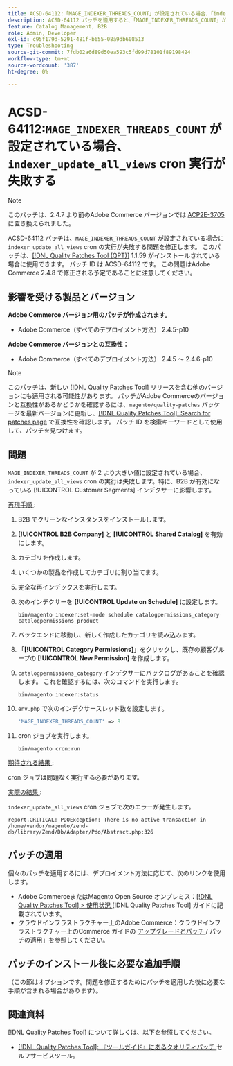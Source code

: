 ```yaml
---
title: ACSD-64112:「MAGE_INDEXER_THREADS_COUNT」が設定されている場合、「indexer_update_all_views」 cron 実行が失敗します
description: ACSD-64112 パッチを適用すると、「MAGE_INDEXER_THREADS_COUNT」が設定されている場合に「indexer_update_all_views」 cron の実行が失敗するAdobe Commerceの問題を修正できます。
feature: Catalog Management, B2B
role: Admin, Developer
exl-id: c95f179d-5291-481f-b655-08a9db608513
type: Troubleshooting
source-git-commit: 7fdb02a6d89d50ea593c5fd99d78101f89198424
workflow-type: tm+mt
source-wordcount: '387'
ht-degree: 0%

---
```


# ACSD-64112:`MAGE_INDEXER_THREADS_COUNT` が設定されている場合、`indexer_update_all_views` cron 実行が失敗する

>[!NOTE]
>
>このパッチは、2.4.7 より前のAdobe Commerce バージョンでは [ACP2E-3705](/help/tools/quality-patches-tool/patches-available-in-qpt/v1-1-61/acp2e-3705-fixes-an-issue-where-the-indexer.md) に置き換えられました。

ACSD-64112 パッチは、`MAGE_INDEXER_THREADS_COUNT` が設定されている場合に `indexer_update_all_views` cron の実行が失敗する問題を修正します。 このパッチは、[[!DNL Quality Patches Tool (QPT)]](/help/tools/quality-patches-tool/quality-patches-tool-to-self-serve-quality-patches.md) 1.1.59 がインストールされている場合に使用できます。 パッチ ID は ACSD-64112 です。 この問題はAdobe Commerce 2.4.8 で修正される予定であることに注意してください。

## 影響を受ける製品とバージョン

**Adobe Commerce バージョン用のパッチが作成されます。**

* Adobe Commerce（すべてのデプロイメント方法） 2.4.5-p10

**Adobe Commerce バージョンとの互換性：**

* Adobe Commerce（すべてのデプロイメント方法） 2.4.5 ～ 2.4.6-p10

>[!NOTE]
>
>このパッチは、新しい [!DNL Quality Patches Tool] リリースを含む他のバージョンにも適用される可能性があります。 パッチがAdobe Commerceのバージョンと互換性があるかどうかを確認するには、`magento/quality-patches` パッケージを最新バージョンに更新し、[[!DNL Quality Patches Tool]: Search for patches page](https://experienceleague.adobe.com/tools/commerce-quality-patches/index.html) で互換性を確認します。 パッチ ID を検索キーワードとして使用して、パッチを見つけます。

## 問題

`MAGE_INDEXER_THREADS_COUNT` が 2 より大きい値に設定されている場合、`indexer_update_all_views` cron の実行は失敗します。特に、B2B が有効になっている [!UICONTROL Customer Segments] インデクサーに影響します。

<u> 再現手順 </u>:

1. B2B でクリーンなインスタンスをインストールします。
1. **[!UICONTROL B2B Company]** と **[!UICONTROL Shared Catalog]** を有効にします。
1. カテゴリを作成します。
1. いくつかの製品を作成してカテゴリに割り当てます。
1. 完全な再インデックスを実行します。
1. 次のインデクサーを **[!UICONTROL Update on Schedule]** に設定します。

   ```
   bin/magento indexer:set-mode schedule catalogpermissions_category catalogpermissions_product
   ```

1. バックエンドに移動し、新しく作成したカテゴリを読み込みます。
1. 「**[!UICONTROL Category Permissions]**」をクリックし、既存の顧客グループの **[!UICONTROL New Permission]** を作成します。
1. `catalogpermissions_category` インデクサーにバックログがあることを確認します。 これを確認するには、次のコマンドを実行します。

   ```
   bin/magento indexer:status
   ```

1. `env.php` で次のインデクサースレッド数を設定します。

   ```php
   'MAGE_INDEXER_THREADS_COUNT' => 8
   ```

1. cron ジョブを実行します。

   ```
   bin/magento cron:run
   ```

<u> 期待される結果 </u>:

cron ジョブは問題なく実行する必要があります。

<u> 実際の結果 </u>:

`indexer_update_all_views` cron ジョブで次のエラーが発生します。

```
report.CRITICAL: PDOException: There is no active transaction in /home/vendor/magento/zend-db/library/Zend/Db/Adapter/Pdo/Abstract.php:326
```

## パッチの適用

個々のパッチを適用するには、デプロイメント方法に応じて、次のリンクを使用します。

* Adobe CommerceまたはMagento Open Source オンプレミス：[[!DNL Quality Patches Tool] > 使用状況 ](/help/tools/quality-patches-tool/usage.md)[!DNL Quality Patches Tool] ガイドに記載されています。
* クラウドインフラストラクチャー上のAdobe Commerce：クラウドインフラストラクチャー上のCommerce ガイドの [ アップグレードとパッチ ](https://experienceleague.adobe.com/docs/commerce-cloud-service/user-guide/develop/upgrade/apply-patches.html)/ パッチの適用」を参照してください。

## パッチのインストール後に必要な追加手順

（この節はオプションです。問題を修正するためにパッチを適用した後に必要な手順が含まれる場合があります）。 

## 関連資料

[!DNL Quality Patches Tool] について詳しくは、以下を参照してください。

* [[!DNL Quality Patches Tool]: 『ツールガイド』にあるクオリティパッチ ](/help/tools/quality-patches-tool/quality-patches-tool-to-self-serve-quality-patches.md) セルフサービスツール。
